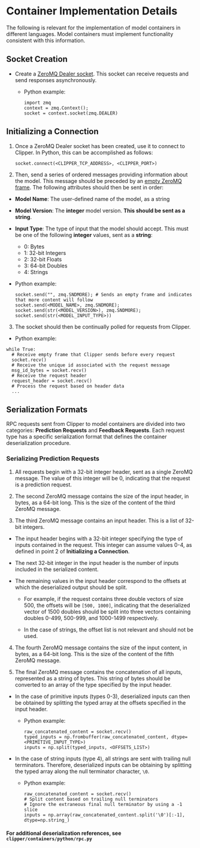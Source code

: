 # Container Implementation Details
The following is relevant for the implementation of model containers in different languages. 
Model containers must implement functionality consistent with this information.

## Socket Creation 
- Create a [ZeroMQ Dealer socket](http://api.zeromq.org/3-2:zmq-socket). This socket can receive requests and send responses asynchronously.
  * Python example:
  
    ```
    import zmq
    context = zmq.Context();
    socket = context.socket(zmq.DEALER)
    ```

## Initializing a Connection
1. Once a ZeroMQ Dealer socket has been created, use it to connect to Clipper. In Python, this can be accomplished as follows:

    ```
    socket.connect(<CLIPPER_TCP_ADDRESS>, <CLIPPER_PORT>)
    ```
2. Then, send a series of ordered messages providing information about the model. This message should be preceded by an 
[empty ZeroMQ frame](http://zguide.zeromq.org/php:chapter3#The-Simple-Reply-Envelope). The following attributes should then be sent in order:
  * **Model Name**: The user-defined name of the model, as a string
  * **Model Version**: The **integer** model version. **This should be sent as a string**.
  * **Input Type**: The type of input that the model should accept. This must be one of the following **integer** values, sent as a **string**:
    * 0: Bytes 
    * 1: 32-bit Integers
    * 2: 32-bit Floats
    * 3: 64-bit Doubles
    * 4: Strings
    
  * Python example:
  
    ```
    socket.send("", zmq.SNDMORE); # Sends an empty frame and indicates that more content will follow
    socket.send(<MODEL_NAME>, zmq.SNDMORE);
    socket.send(str(<MODEL_VERSION>), zmq.SNDMORE);
    socket.send(str(<MODEL_INPUT_TYPE>))
    ```
    
3. The socket should then be continually polled for requests from Clipper.
  * Python example:
  
  ```
  while True:
    # Receive empty frame that Clipper sends before every request
    socket.recv()
    # Receive the unique id associated with the request message
    msg_id_bytes = socket.recv()
    # Receive the request header
    request_header = socket.recv()
    # Process the request based on header data
    ...
  ```
  


## Serialization Formats
RPC requests sent from Clipper to model containers are divided into two categories: **Prediction Requests** and **Feedback Requests**. Each request type has a specific serialization format that defines the container deserialization procedure.

### Serializing Prediction Requests
1. All requests begin with a 32-bit integer header, sent as a single ZeroMQ message. The value of this integer will be 0, indicating that the request is a prediction request.

2. The second ZeroMQ message contains the size of the input header, in bytes, as a 64-bit long. This is the size of the content of the third ZeroMQ message.

3. The third ZeroMQ message contains an input header. This is a list of 32-bit integers.
 * The input header begins with a 32-bit integer specifying the type of inputs contained in the request. This integer can assume values 0-4, as defined in point 2 of **Initializing a Connection**.
 
 * The next 32-bit integer in the input header is the number of inputs included in the serialized content.

 * The remaining values in the input header correspond to the offsets at which the deserialized output should be split.
   * For example, if the request contains three double vectors of size 500, the offsets will be `[500, 1000]`, indicating that the deserialized vector of 1500 doubles should be split into three vectors containing doubles 0-499, 500-999, and 1000-1499 respectively.
   
    * In the case of strings, the offset list is not relevant and should not be used.
    
4. The fourth ZeroMQ message contains the size of the input content, in bytes, as a 64-bit long. This is the size of the content of the fifth ZeroMQ message.
   
5. The final ZeroMQ message contains the concatenation of all inputs, represented as a string of bytes. This string of bytes should be converted to an array of the type specified by the input header.
 * In the case of primitive inputs (types 0-3), deserialized inputs can then be obtained by splitting the typed array at the offsets specified in the input header.
   * Python example:
   
     ```
     raw_concatenated_content = socket.recv()
     typed_inputs = np.frombuffer(raw_concatenated_content, dtype=<PRIMITIVE_INPUT_TYPE>)
     inputs = np.split(typed_inputs, <OFFSETS_LIST>)
     ```
 
 * In the case of string inputs (type 4), all strings are sent with trailing null terminators. Therefore, deserialized inputs can be obtaining by splitting the typed array along the null terminator character, `\0`.
   * Python example:
   
     ```
     raw_concatenated_content = socket.recv()
     # Split content based on trailing null terminators
     # Ignore the extraneous final null terminator by using a -1 slice
     inputs = np.array(raw_concatenated_content.split('\0')[:-1], dtype=np.string_)
     ```

#### For additional deserialization references, see `clipper/containers/python/rpc.py`
